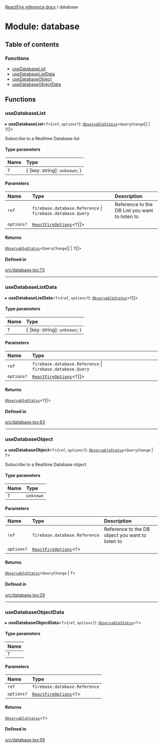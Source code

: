 [ReactFire reference docs](../README.md) / database

# Module: database

## Table of contents

### Functions

- [useDatabaseList](database.md#usedatabaselist)
- [useDatabaseListData](database.md#usedatabaselistdata)
- [useDatabaseObject](database.md#usedatabaseobject)
- [useDatabaseObjectData](database.md#usedatabaseobjectdata)

## Functions

### useDatabaseList

▸ **useDatabaseList**<`T`\>(`ref`, `options?`): [`ObservableStatus`](../interfaces/useobservable.observablestatus.md)<`QueryChange`[] \| `T`[]\>

Subscribe to a Realtime Database list

#### Type parameters

| Name | Type |
| :------ | :------ |
| `T` | { [key: string]: `unknown`;  } |

#### Parameters

| Name | Type | Description |
| :------ | :------ | :------ |
| `ref` | `firebase.database.Reference` \| `firebase.database.Query` | Reference to the DB List you want to listen to |
| `options?` | [`ReactFireOptions`](../interfaces/index.reactfireoptions.md)<`T`[]\> |  |

#### Returns

[`ObservableStatus`](../interfaces/useobservable.observablestatus.md)<`QueryChange`[] \| `T`[]\>

#### Defined in

[src/database.tsx:73](https://github.com/FirebaseExtended/reactfire/blob/main/src/database.tsx#L73)

___

### useDatabaseListData

▸ **useDatabaseListData**<`T`\>(`ref`, `options?`): [`ObservableStatus`](../interfaces/useobservable.observablestatus.md)<`T`[]\>

#### Type parameters

| Name | Type |
| :------ | :------ |
| `T` | { [key: string]: `unknown`;  } |

#### Parameters

| Name | Type |
| :------ | :------ |
| `ref` | `firebase.database.Reference` \| `firebase.database.Query` |
| `options?` | [`ReactFireOptions`](../interfaces/index.reactfireoptions.md)<`T`[]\> |

#### Returns

[`ObservableStatus`](../interfaces/useobservable.observablestatus.md)<`T`[]\>

#### Defined in

[src/database.tsx:83](https://github.com/FirebaseExtended/reactfire/blob/main/src/database.tsx#L83)

___

### useDatabaseObject

▸ **useDatabaseObject**<`T`\>(`ref`, `options?`): [`ObservableStatus`](../interfaces/useobservable.observablestatus.md)<`QueryChange` \| `T`\>

Subscribe to a Realtime Database object

#### Type parameters

| Name | Type |
| :------ | :------ |
| `T` | `unknown` |

#### Parameters

| Name | Type | Description |
| :------ | :------ | :------ |
| `ref` | `firebase.database.Reference` | Reference to the DB object you want to listen to |
| `options?` | [`ReactFireOptions`](../interfaces/index.reactfireoptions.md)<`T`\> |  |

#### Returns

[`ObservableStatus`](../interfaces/useobservable.observablestatus.md)<`QueryChange` \| `T`\>

#### Defined in

[src/database.tsx:29](https://github.com/FirebaseExtended/reactfire/blob/main/src/database.tsx#L29)

___

### useDatabaseObjectData

▸ **useDatabaseObjectData**<`T`\>(`ref`, `options?`): [`ObservableStatus`](../interfaces/useobservable.observablestatus.md)<`T`\>

#### Type parameters

| Name |
| :------ |
| `T` |

#### Parameters

| Name | Type |
| :------ | :------ |
| `ref` | `firebase.database.Reference` |
| `options?` | [`ReactFireOptions`](../interfaces/index.reactfireoptions.md)<`T`\> |

#### Returns

[`ObservableStatus`](../interfaces/useobservable.observablestatus.md)<`T`\>

#### Defined in

[src/database.tsx:59](https://github.com/FirebaseExtended/reactfire/blob/main/src/database.tsx#L59)
